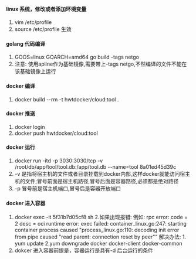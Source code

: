 
#### linux 系统，修改或者添加环境变量
1. vim /etc/profile
2. source /etc/profile 生效

#### golang 代码编译
1. GOOS=linux GOARCH=amd64 go build -tags netgo
2. 注意: 使用apline作为基础镜像,需要带上-tags netgo,不然编译的文件不能在该基础镜像上运行

#### docker 编译
1. docker build --rm -t hwtdocker/cloud:tool .

#### docker 推送
1. docker login
2. docker push hwtdocker/cloud:tool

#### docker 运行
1. docker run -itd -p 3030:3030/tcp -v /root/db/app/tool/tool.db:/app/tool.db --name=tool 8a01ed45d39c
2. -v 是指将宿主机的文件或者目录挂载到docker内部,这样docker就能访问宿主机的文件;冒号前面是宿主机路径,冒号后面是容器路径,必须都是绝对路径
3. -p 冒号前是宿主机端口,冒号后是容器开放端口

#### docker 进入容器
1. docker exec -it 5f31b7d05cf8 sh
2.如果出现报错:
  例如: rpc error: code = 2 desc = oci runtime error: exec failed:
      container_linux.go:247: starting container process caused "process_linux.go:110:
      decoding init error from pipe caused \"read parent: connection reset by peer\""
  解决办法: 1. yum update 2.yum downgrade docker docker-client docker-common
3. dokcer 进入容器前提是，容器运行是具有-d 后台运行的条件
